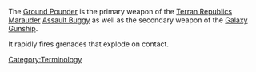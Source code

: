 The [Ground Pounder](Ground_Pounder.md) is the primary weapon of
the [Terran Republics](Terran_Republic.md)
[Marauder](Marauder.md) [Assault
Buggy](Assault_Buggy.md) as well as the secondary weapon of the
[Galaxy Gunship](Galaxy_Gunship.md).

It rapidly fires grenades that explode on contact.

[Category:Terminology](Category:Terminology.md)
